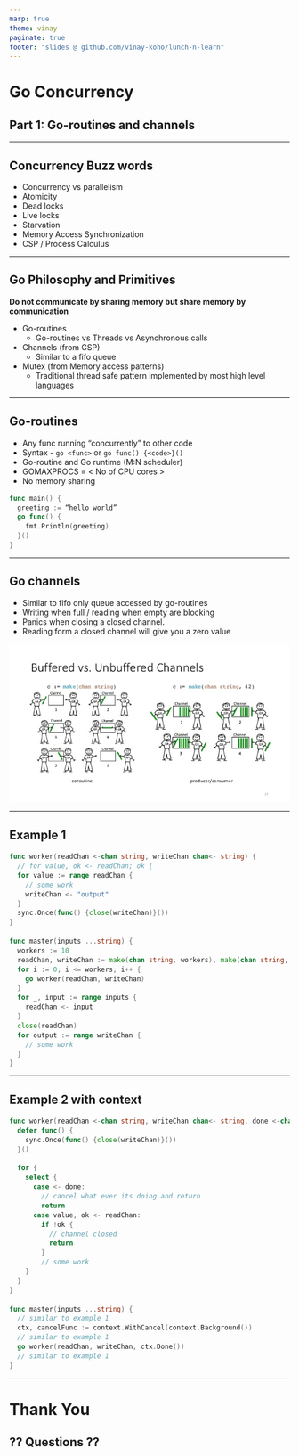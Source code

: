 ```yaml
---
marp: true
theme: vinay
paginate: true
footer: "slides @ github.com/vinay-koho/lunch-n-learn"
---
```

# Go Concurrency
## Part 1: Go-routines and channels

---
## Concurrency Buzz words
- Concurrency vs parallelism
- Atomicity
- Dead locks
- Live locks
- Starvation
- Memory Access Synchronization
- CSP / Process Calculus

---
## Go Philosophy and Primitives
**Do not communicate by sharing memory but share memory by communication**
- Go-routines
  - Go-routines vs Threads vs Asynchronous calls
- Channels (from CSP)
  - Similar to a fifo queue
- Mutex (from Memory access patterns)
  - Traditional thread safe pattern implemented by most high level languages

---
## Go-routines
- Any func running “concurrently” to other code
- Syntax - `go <func>` or `go func() {<code>}()`
- Go-routine and Go runtime (M:N scheduler)
- GOMAXPROCS = < No of CPU cores >
- No memory sharing
```go
func main() {
  greeting := “hello world”
  go func() {
    fmt.Println(greeting)
  }()
}
```

---
## Go channels
- Similar to fifo only queue accessed by go-routines
- Writing when full / reading when empty are blocking
- Panics when closing a closed channel.
- Reading form a closed channel will give you a zero value

![w:500 invert:80% hue-rotate:270deg saturate:4.0 drop-shadow:10px,10px,10px,rgba(0,0,0,.4)](assets/golang-channels.jpg)

---
## Example 1
```go
func worker(readChan <-chan string, writeChan chan<- string) {
  // for value, ok <- readChan; ok {
  for value := range readChan {
    // some work
    writeChan <- "output"
  }
  sync.Once(func() {close(writeChan)}())
}

func master(inputs ...string) {
  workers := 10
  readChan, writeChan := make(chan string, workers), make(chan string, workers)
  for i := 0; i <= workers; i++ {
    go worker(readChan, writeChan)
  }
  for _, input := range inputs {
    readChan <- input
  }
  close(readChan)
  for output := range writeChan {
    // some work
  }
}
```

---
## Example 2 with context
```go
func worker(readChan <-chan string, writeChan chan<- string, done <-chan struct{}) {
  defer func() {
    sync.Once(func() {close(writeChan)}())
  }()

  for {
    select {
      case <- done:
        // cancel what ever its doing and return
        return
      case value, ok <- readChan:
        if !ok {
          // channel closed
          return
        }
        // some work
    }
  }
}

func master(inputs ...string) {
  // similar to example 1
  ctx, cancelFunc := context.WithCancel(context.Background())
  // similar to example 1
  go worker(readChan, writeChan, ctx.Done())
  // similar to example 1
}
```
---
# Thank You
## ?? Questions ??
